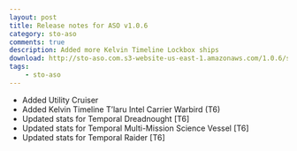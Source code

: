 ```yaml
---
layout: post
title: Release notes for ASO v1.0.6
category: sto-aso
comments: true
description: Added more Kelvin Timeline Lockbox ships
download: http://sto-aso.com.s3-website-us-east-1.amazonaws.com/1.0.6/sto-aso.zip
tags:
    - sto-aso
---
```


 - Added Utility Cruiser
 - Added Kelvin Timeline T’laru Intel Carrier Warbird (T6)
 - Updated stats for Temporal Dreadnought [T6]
 - Updated stats for Temporal Multi-Mission Science Vessel [T6]
 - Updated stats for Temporal Raider [T6]
 